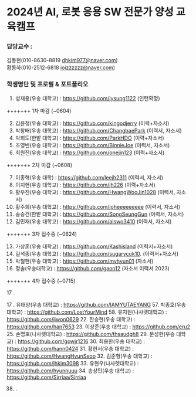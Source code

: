 
# 2024년 AI, 로봇 응용 SW 전문가 양성 교육캠프 ##
### 담당교수 : 
   김동현(010-8630-8819 dhkim977@naver.com)   
   황동하(010-2512-6818 ioizzzzzz@naver.com)
 
### 학생명단 및 프로필 & 포트폴리오 
01. 성재용(우송   대학교) :  https://github.com/jysung1122 (인턴확정)

+++++++ 1차 마감 (~0604)

02. 김윤정(우송   대학교) :  https://github.com/kingodjerry (이력+자소서)
03. 박창배(우송   대학교) :  https://github.com/ChangbaePark  (이력서, 자소서) 
04. 박희도(한밭   대학교) :  https://github.com/ParkHDO (이력+자소서)
05. 조영빈(우송  대학교) :  https://github.com/BinnieJoe (이력서, 자소서)
06. 최원진(우송  대학교) : https://github.com/onejin123 (이력+자소서)

+++++++ 2차 마감 (~0608)

07. 이종혁(우송  대학) : https://github.com/leejh2311   (이력서, 자소서)
08. 이지현(우송  대학교) : https://github.com/jh226   (이력+자소서)
09. 황우진(우송  대학교) : https://github.com/HwangWooJin1028   (이력서, 자소서)
10. 황주희(우송  대학교) : https://github.com/joheeeeeeeee   (이력서, 자소서)
11. 송승건(한밭   대학교) :  https://github.com/SongSeungGun   (이력서, 자소서)
12. 김민재(우송  대학교) : https://github.com/alswo3410   (이력서, 자소서)

+++++++ 3차 접수중 (~0624)

13. 가상훈(우송  대학교) : https://github.com/Kashisland  (이력서+자소서)
14. 길석종(우송  대학교) :  https://github.com/sugarycok10. (이력서+자소서)
15. 박철현(우송   대학교) :  https://github.com/myhyun01 (자소서)
16. 정솔(우송대학교) : https://github.com/gaon12 (자소서 이력서 2023)
    
+++++++ 4차 접수중 (~0715)

17 . 


17 . 유태양(우송   대학교) :  https://github.com/IAMYUTAEYANG
57. 박종호(우송   대학교) :  https://github.com/LostYourMind
58. 유지원(나사렛대학교) : https://github.com/jiwon0629
22. 한승현(우송  대학교) : https://github.com/han7653
23. 이상준(우송  대학교) : https://github.com/eru2
25. 손명호(나사렛대학교) : https://github.com/thsaudgh8
29. 문성현(우송  대학교) : https://github.com/gowjr1216
30. 최용한(우송  대학교) : https://github.com/hann0424
31. 황현서(우송  대학교) : https://github.com/HwangHyunSeoo
32. 김준형(우송  대학교) : https://github.com/jhkim3098
33. 유현우(나사렛대학교) : https://github.com/hyunnuuu
34. 송상민(우송 대학교) : https://github.com/Sirriaa/Sirriaa



38. .

